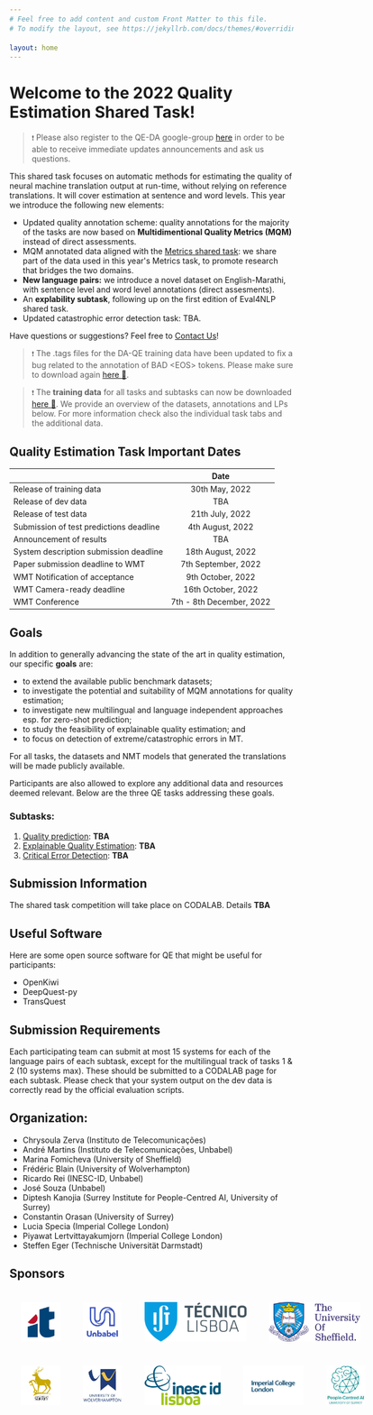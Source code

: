 ```yaml
---
# Feel free to add content and custom Front Matter to this file.
# To modify the layout, see https://jekyllrb.com/docs/themes/#overriding-theme-defaults

layout: home
---
```


# Welcome to the 2022 Quality Estimation Shared Task!

> ``❗`` Please also register to the QE-DA google-group [here](https://groups.google.com/g/wmt-qe-shared-task/) in order to be able to receive immediate updates announcements and ask us questions.

This shared task focuses on automatic methods for estimating the quality of neural machine translation output at run-time, without relying on reference translations. It will cover estimation at sentence and word levels. This year we introduce the following new elements:

- Updated quality annotation scheme: quality annotations for the majority of the tasks are now based on <strong>Multidimentional Quality Metrics (MQM)</strong> instead of direct assessments.
- MQM annotated data aligned with the  <a href="https://wmt-metrics-task.github.io/">Metrics shared task</a>: we share part of the data used in this year's Metrics task, to promote research that bridges the two domains.
- <strong>New language pairs:</strong> we introduce a novel dataset on English-Marathi, with sentence level and word level annotations (direct assesments).
- An <strong>explability subtask</strong>, following up on the first edition of Eval4NLP shared task.
- Updated catastrophic error detection task: TBA.
  
Have questions or suggestions? Feel free to <a href="mailto:andre.t.martins@gmail.com">Contact Us</a>!

> ``❗`` The .tags files for the DA-QE training data have been updated to fix a bug related to the annotation of BAD \<EOS\> tokens. Please make sure to download again [here 🔗](https://github.com/WMT-QE-Task/wmt-qe-2022-data/tree/main/word-level-subtask/DA_QE_data/train_data_2022). 

> ``❗`` The **training data** for all tasks and subtasks can now be downloaded [here 🔗](https://github.com/WMT-QE-Task/wmt-qe-2022-data/tree/main/). We provide an overview of the datasets, annotations and LPs below. For more information check also the individual task tabs and the additional data.
## Quality Estimation Task Important Dates

|  | Date |
| ----------- | :-----------: |
| Release of training data | 30th May, 2022 |
| Release of dev data | TBA |
| Release of test data | 21th July, 2022 |
| Submission of test predictions deadline | 4th August, 2022 |
| Announcement of results | TBA |
| System description submission deadline | 18th August, 2022 |
| Paper submission deadline to WMT | 7th September, 2022 |
| WMT Notification of acceptance | 9th October, 2022 |
| WMT Camera-ready deadline | 16th October, 2022 |
| WMT Conference | 	7th - 8th December, 2022 |

## Goals

In addition to generally advancing the state of the art in quality estimation, our specific **goals** are:

- to extend the available public benchmark datasets;
- to investigate the potential and suitability of MQM annotations for quality estimation;
- to investigate new multilingual and language independent approaches esp. for zero-shot prediction;
- to study the feasibility of explainable quality estimation; and
- to focus on detection of extreme/catastrophic errors in MT.

For all tasks, the datasets and NMT models that generated the translations will be made publicly available.

Participants are also allowed to explore any additional data and resources deemed relevant. Below are the three QE tasks addressing these goals.

### Subtasks:

1. [Quality prediction](./subtasks/task1/): **TBA**
2. [Explainable Quality Estimation](./subtasks/task2/): **TBA**
3. [Critical Error Detection](./subtasks/task3/): **TBA**

## Submission Information
The shared task competition will take place on CODALAB. Details **TBA**

## Useful Software
Here are some open source software for QE that might be useful for participants:
- OpenKiwi
- DeepQuest-py
- TransQuest

## Submission Requirements
Each participating team can submit at most 15 systems for each of the language pairs of each subtask, except for the multilingual track of tasks 1 & 2 (10 systems max). These should be submitted to a CODALAB page for each subtask.
Please check that your system output on the dev data is correctly read by the official evaluation scripts.

## Organization:

- Chrysoula Zerva (Instituto de Telecomunicações)
- André Martins (Instituto de Telecomunicações, Unbabel)
- Marina Fomicheva (University of Sheffield)
- Frédéric Blain (University of Wolverhampton)
- Ricardo Rei (INESC-ID, Unbabel)
- José Souza (Unbabel)
- Diptesh Kanojia (Surrey Institute for People-Centred AI, University of Surrey)
- Constantin Orasan (University of Surrey)
- Lucia Specia (Imperial College London)
- Piyawat Lertvittayakumjorn (Imperial College London)
- Steffen Eger (Technische Universität Darmstadt)


## Sponsors

<style>
	.column {
	  float: left;
	  padding: 20px;
	}
	
</style>
<div style="position: relative; width: 700px; height: 100px; min-height: 200px">    
    <div style="position: relative; bottom: 0px;">
	   <div class="column">
	     <img src="/public/css/IT.png" height=70px width=auto>
	   </div>
	   <div class="column">
	     <img src="/public/css/unbabel.png" height=70px width=auto>
	   </div>
	   <div class="column">
	     <img src="/public/css/IST.png" height=70px width=auto>
	   </div>
	   <div class="column">
	     <img src="/public/css/Sheffield.png" height=70px width=auto>
	   </div>
	</div>
<div style="position: relative; width: 700px; height: 100px; min-height: 200px">    
    <div style="position: relative; bottom: 0px;">
	   <div class="column">
	     <img src="/public/css/Surrey.png" height=70px width=auto>
	   </div>
	   <div class="column">
	     <img src="/public/css/Wolverhampton.jpeg" height=70px width=auto>
	   </div>
	   <div class="column">
	     <img src="/public/css/INESC-ID.png" height=70px width=auto>
	   </div>
	   <div class="column">
	     <img src="/public/css/Imperial.jpeg" height=70px width=auto>
	   </div>
	   <div class="column">
	     <img src="/public/css/surrey.jpeg" height=70px width=auto>
	   </div>
	</div>
